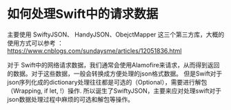 # 如何处理Swift中的请求数据

主要使用 SwiftyJSON、 HandyJSON、ObejctMapper 这三个第三方库，大概的使用方式可以参考 ： https://www.cnblogs.com/sundaysme/articles/12051836.html



对于 Swift中的网络请求数据，我们通常会使用Alamofire来请求，从而得到返回的数据。对于这些数据，一般会转换成方便处理的json格式数据。
但是Swift对于json序列化成的dictionary处理往往都是可选的（Optional），需要进行解包（Wrapping, if let, !）操作.
所以诞生了SwiftyJSON，主要来应对处理swift对于json数据处理过程中麻烦的可选和解包等操作。
